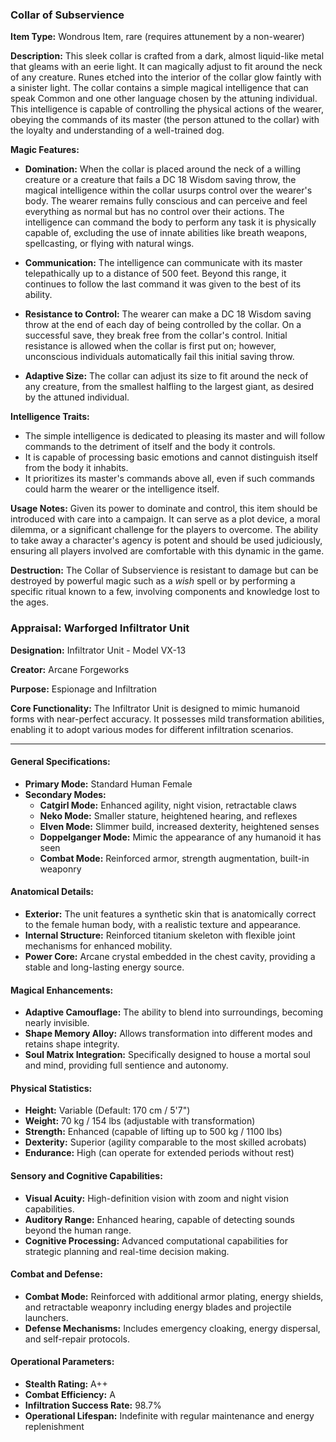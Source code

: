 ### Collar of Subservience

**Item Type:** Wondrous Item, rare (requires attunement by a non-wearer)

**Description:** This sleek collar is crafted from a dark, almost liquid-like metal that gleams with an eerie light. It can magically adjust to fit around the neck of any creature. Runes etched into the interior of the collar glow faintly with a sinister light. The collar contains a simple magical intelligence that can speak Common and one other language chosen by the attuning individual. This intelligence is capable of controlling the physical actions of the wearer, obeying the commands of its master (the person attuned to the collar) with the loyalty and understanding of a well-trained dog.

**Magic Features:**

- **Domination:** When the collar is placed around the neck of a willing creature or a creature that fails a DC 18 Wisdom saving throw, the magical intelligence within the collar usurps control over the wearer's body. The wearer remains fully conscious and can perceive and feel everything as normal but has no control over their actions. The intelligence can command the body to perform any task it is physically capable of, excluding the use of innate abilities like breath weapons, spellcasting, or flying with natural wings.
    
- **Communication:** The intelligence can communicate with its master telepathically up to a distance of 500 feet. Beyond this range, it continues to follow the last command it was given to the best of its ability.
    
- **Resistance to Control:** The wearer can make a DC 18 Wisdom saving throw at the end of each day of being controlled by the collar. On a successful save, they break free from the collar's control. Initial resistance is allowed when the collar is first put on; however, unconscious individuals automatically fail this initial saving throw.
    
- **Adaptive Size:** The collar can adjust its size to fit around the neck of any creature, from the smallest halfling to the largest giant, as desired by the attuned individual.
    

**Intelligence Traits:**

- The simple intelligence is dedicated to pleasing its master and will follow commands to the detriment of itself and the body it controls.
- It is capable of processing basic emotions and cannot distinguish itself from the body it inhabits.
- It prioritizes its master's commands above all, even if such commands could harm the wearer or the intelligence itself.

**Usage Notes:** Given its power to dominate and control, this item should be introduced with care into a campaign. It can serve as a plot device, a moral dilemma, or a significant challenge for the players to overcome. The ability to take away a character's agency is potent and should be used judiciously, ensuring all players involved are comfortable with this dynamic in the game.

**Destruction:** The Collar of Subservience is resistant to damage but can be destroyed by powerful magic such as a _wish_ spell or by performing a specific ritual known to a few, involving components and knowledge lost to the ages.


### Appraisal: Warforged Infiltrator Unit

**Designation:** Infiltrator Unit - Model VX-13

**Creator:** Arcane Forgeworks

**Purpose:** Espionage and Infiltration

**Core Functionality:** The Infiltrator Unit is designed to mimic humanoid forms with near-perfect accuracy. It possesses mild transformation abilities, enabling it to adopt various modes for different infiltration scenarios.

---

#### General Specifications:

- **Primary Mode:** Standard Human Female
- **Secondary Modes:**
    - **Catgirl Mode:** Enhanced agility, night vision, retractable claws
    - **Neko Mode:** Smaller stature, heightened hearing, and reflexes
    - **Elven Mode:** Slimmer build, increased dexterity, heightened senses
    - **Doppelganger Mode:** Mimic the appearance of any humanoid it has seen
    - **Combat Mode:** Reinforced armor, strength augmentation, built-in weaponry

#### Anatomical Details:

- **Exterior:** The unit features a synthetic skin that is anatomically correct to the female human body, with a realistic texture and appearance.
- **Internal Structure:** Reinforced titanium skeleton with flexible joint mechanisms for enhanced mobility.
- **Power Core:** Arcane crystal embedded in the chest cavity, providing a stable and long-lasting energy source.

#### Magical Enhancements:

- **Adaptive Camouflage:** The ability to blend into surroundings, becoming nearly invisible.
- **Shape Memory Alloy:** Allows transformation into different modes and retains shape integrity.
- **Soul Matrix Integration:** Specifically designed to house a mortal soul and mind, providing full sentience and autonomy.

#### Physical Statistics:

- **Height:** Variable (Default: 170 cm / 5'7")
- **Weight:** 70 kg / 154 lbs (adjustable with transformation)
- **Strength:** Enhanced (capable of lifting up to 500 kg / 1100 lbs)
- **Dexterity:** Superior (agility comparable to the most skilled acrobats)
- **Endurance:** High (can operate for extended periods without rest)

#### Sensory and Cognitive Capabilities:

- **Visual Acuity:** High-definition vision with zoom and night vision capabilities.
- **Auditory Range:** Enhanced hearing, capable of detecting sounds beyond the human range.
- **Cognitive Processing:** Advanced computational capabilities for strategic planning and real-time decision making.

#### Combat and Defense:

- **Combat Mode:** Reinforced with additional armor plating, energy shields, and retractable weaponry including energy blades and projectile launchers.
- **Defense Mechanisms:** Includes emergency cloaking, energy dispersal, and self-repair protocols.

#### Operational Parameters:

- **Stealth Rating:** A++
- **Combat Efficiency:** A
- **Infiltration Success Rate:** 98.7%
- **Operational Lifespan:** Indefinite with regular maintenance and energy replenishment